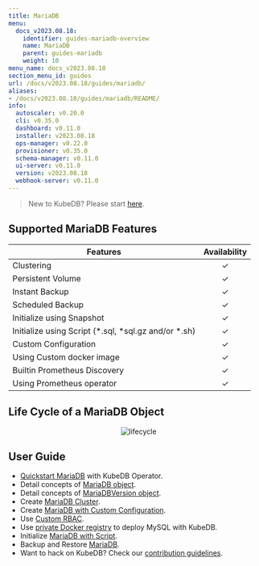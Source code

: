 ```yaml
---
title: MariaDB
menu:
  docs_v2023.08.18:
    identifier: guides-mariadb-overview
    name: MariaDB
    parent: guides-mariadb
    weight: 10
menu_name: docs_v2023.08.18
section_menu_id: guides
url: /docs/v2023.08.18/guides/mariadb/
aliases:
- /docs/v2023.08.18/guides/mariadb/README/
info:
  autoscaler: v0.20.0
  cli: v0.35.0
  dashboard: v0.11.0
  installer: v2023.08.18
  ops-manager: v0.22.0
  provisioner: v0.35.0
  schema-manager: v0.11.0
  ui-server: v0.11.0
  version: v2023.08.18
  webhook-server: v0.11.0
---
```


> New to KubeDB? Please start [here](/docs/v2023.08.18/README).

## Supported MariaDB Features

| Features                                                | Availability |
| ------------------------------------------------------- | :----------: |
| Clustering                                              |   &#10003;   |
| Persistent Volume                                       |   &#10003;   |
| Instant Backup                                          |   &#10003;   |
| Scheduled Backup                                        |   &#10003;   |
| Initialize using Snapshot                               |   &#10003;   |
| Initialize using Script (\*.sql, \*sql.gz and/or \*.sh) |   &#10003;   |
| Custom Configuration                                    |   &#10003;   |
| Using Custom docker image                               |   &#10003;   |
| Builtin Prometheus Discovery                            |   &#10003;   |
| Using Prometheus operator                               |   &#10003;   |

## Life Cycle of a MariaDB Object

<p align="center">
  <img alt="lifecycle"  src="/docs/v2023.08.18/guides/mariadb/images/mariadb-lifecycle.png" >
</p>

## User Guide

- [Quickstart MariaDB](/docs/v2023.08.18/guides/mariadb/quickstart/overview) with KubeDB Operator.
- Detail concepts of [MariaDB object](/docs/v2023.08.18/guides/mariadb/concepts/mariadb).
- Detail concepts of [MariaDBVersion object](/docs/v2023.08.18/guides/mariadb/concepts/mariadb-version).
- Create [MariaDB Cluster](/docs/v2023.08.18/guides/mariadb/clustering/galera-cluster).
- Create [MariaDB with Custom Configuration](/docs/v2023.08.18/guides/mariadb/configuration/using-config-file).
- Use [Custom RBAC](/docs/v2023.08.18/guides/mariadb/custom-rbac/using-custom-rbac).
- Use [private Docker registry](/docs/v2023.08.18/guides/mariadb/private-registry/quickstart) to deploy MySQL with KubeDB.
- Initialize [MariaDB with Script](/docs/v2023.08.18/guides/mariadb/initialization/using-script).
- Backup and Restore [MariaDB](/docs/v2023.08.18/guides/mariadb/backup/overview).
- Want to hack on KubeDB? Check our [contribution guidelines](/docs/v2023.08.18/CONTRIBUTING).
